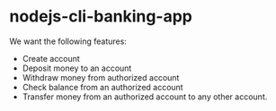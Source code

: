 # nodejs-cli-banking-app

We want the following features:
- Create account
- Deposit money to an account
- Withdraw money from authorized account
- Check balance from an authorized account
- Transfer money from an authorized account to any other account. 
